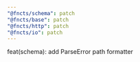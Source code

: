 ```yaml
---
"@fncts/schema": patch
"@fncts/base": patch
"@fncts/http": patch
"@fncts/io": patch
---
```


feat(schema): add ParseError path formatter

